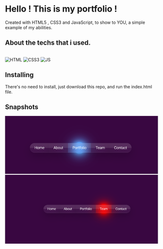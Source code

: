 # Hello ! This is my portfolio !

Created with HTML5 , CSS3 and JavaScript, to show to YOU, a simple example of my abilities.


## About the techs that i used.

<br/>

<img alt="HTML" src="https://img.shields.io/badge/HTML5-E34F26?style=for-the-badge&logo=html5&logoColor=white" />
<img alt="CSS3" src="https://img.shields.io/badge/CSS3-1572B6?style=for-the-badge&logo=css3&logoColor=white">
<img alt="JS" src="	https://img.shields.io/badge/JavaScript-323330?style=for-the-badge&logo=javascript&logoColor=F7DF1E">

## Installing

There's no need to install, just download this repo, and run the index.html file.

## Snapshots

<img alt="snap" src="assets/prev.png">
<img alt="snap" src="assets/snap2.png">